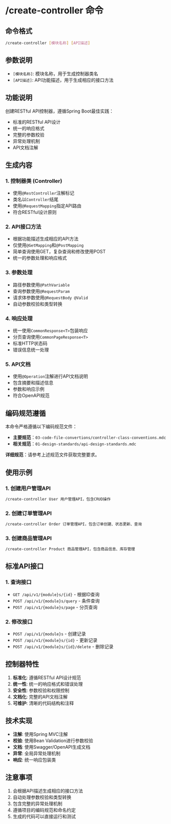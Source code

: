 # /create-controller 命令

## 命令格式
```bash
/create-controller [模块名称] [API描述]
```

## 参数说明
- `[模块名称]`: 模块名称，用于生成控制器类名
- `[API描述]`: API功能描述，用于生成相应的接口方法

## 功能说明
创建RESTful API控制器，遵循Spring Boot最佳实践：
- 标准的RESTful API设计
- 统一的响应格式
- 完整的参数校验
- 异常处理机制
- API文档注解

## 生成内容

### 1. 控制器类 (Controller)
- 使用`@RestController`注解标记
- 类名以`Controller`结尾
- 使用`@RequestMapping`指定API路由
- 符合RESTful设计原则

### 2. API接口方法
- 根据功能描述生成相应的API方法
- 仅使用`@GetMapping`和`@PostMapping`
- 简单查询使用GET，复杂查询和修改使用POST
- 统一的参数处理和响应格式

### 3. 参数处理
- 路径参数使用`@PathVariable`
- 查询参数使用`@RequestParam`
- 请求体参数使用`@RequestBody @Valid`
- 自动参数校验和类型转换

### 4. 响应处理
- 统一使用`CommonResponse<T>`包装响应
- 分页查询使用`CommonPageResponse<T>`
- 标准HTTP状态码
- 错误信息统一处理

### 5. API文档
- 使用`@Operation`注解进行API文档说明
- 包含摘要和描述信息
- 参数和响应示例
- 符合OpenAPI规范

## 编码规范遵循

本命令严格遵循以下编码规范文件：
- **主要规范**：`03-code-file-convertions/controller-class-conventions.mdc`
- **相关规范**：`01-design-standards/api-design-standards.mdc`

**详细规范**：请参考上述规范文件获取完整要求。

## 使用示例

### 1. 创建用户管理API
```bash
/create-controller User 用户管理API，包含CRUD操作
```

### 2. 创建订单管理API
```bash
/create-controller Order 订单管理API，包含订单创建、状态更新、查询
```

### 3. 创建商品管理API
```bash
/create-controller Product 商品管理API，包含商品信息、库存管理
```

## 标准API接口

### 1. 查询接口
- `GET /api/v1/{module}s/{id}` - 根据ID查询
- `POST /api/v1/{module}s/query` - 条件查询
- `POST /api/v1/{module}s/page` - 分页查询

### 2. 修改接口
- `POST /api/v1/{module}s` - 创建记录
- `POST /api/v1/{module}s/{id}` - 更新记录
- `POST /api/v1/{module}s/{id}/delete` - 删除记录

## 控制器特性
1. **标准化**: 遵循RESTful API设计规范
2. **统一性**: 统一的响应格式和错误处理
3. **安全性**: 参数校验和权限控制
4. **文档化**: 完整的API文档注解
5. **可维护**: 清晰的代码结构和注释

## 技术实现
- **注解**: 使用Spring MVC注解
- **校验**: 使用Bean Validation进行参数校验
- **文档**: 使用Swagger/OpenAPI生成文档
- **异常**: 全局异常处理机制
- **响应**: 统一响应包装类

## 注意事项
1. 会根据API描述生成相应的接口方法
2. 自动处理参数校验和类型转换
3. 包含完整的异常处理机制
4. 遵循项目的编码规范和命名约定
5. 生成的代码可以直接运行和测试
